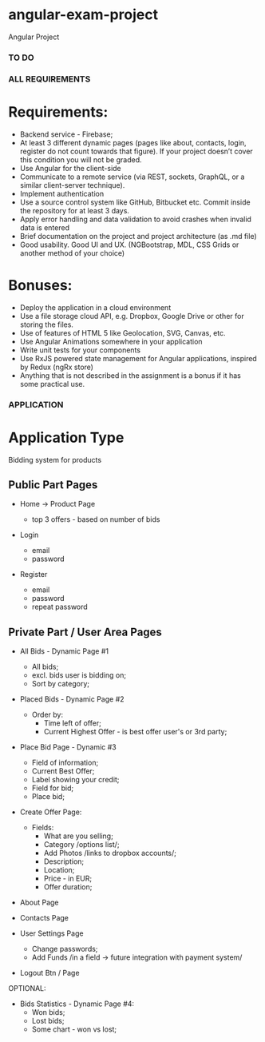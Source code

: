 # angular-exam-project
Angular Project

### TO DO ###

### ALL REQUIREMENTS ###

# Requirements:
* Backend service - Firebase;
* At least 3 different dynamic pages (pages like about, contacts, login, register do not count towards that figure). If your project doesn’t cover this condition you will not be graded.
* Use Angular for the client-side
* Communicate to a remote service (via REST, sockets, GraphQL, or a similar client-server technique).
* Implement authentication
* Use a source control system like GitHub, Bitbucket etc. Commit inside the repository for at least 3 days.
* Apply error handling and data validation to avoid crashes when invalid data is entered
* Brief documentation on the project and project architecture (as .md file)
* Good usability. Good UI and UX. (NGBootstrap, MDL, CSS Grids or another method of your choice)

# Bonuses:
* Deploy the application in a cloud environment
* Use a file storage cloud API, e.g. Dropbox, Google Drive or other for storing the files.
* Use of features of HTML 5 like Geolocation, SVG, Canvas, etc.
* Use Angular Animations somewhere in your application
* Write unit tests for your components
* Use RxJS powered state management for Angular applications, inspired by Redux (ngRx store)
* Anything that is not described in the assignment is a bonus if it has some practical use.

### APPLICATION ###

# Application Type
Bidding system for products

## Public Part Pages
* Home -> Product Page
    - top 3 offers - based on number of bids

* Login 
    - email
    - password
    
* Register
    - email
    - password
    - repeat password

## Private Part / User Area Pages

* All Bids - Dynamic Page #1 
    - All bids;
    - excl. bids user is bidding on;
    - Sort by category;

* Placed Bids - Dynamic Page #2
    - Order by:
        - Time left of offer;
        - Current Highest Offer - is best offer user's or 3rd party;

* Place Bid Page - Dynamic #3
    - Field of information;
    - Current Best Offer;
    - Label showing your credit;
    - Field for bid;
    - Place bid;

* Create Offer Page:
    - Fields:
        - What are you selling;
        - Category /options list/;
        - Add Photos /links to dropbox accounts/;
        - Description;
        - Location;
        - Price - in EUR;
        - Offer duration;

* About Page

* Contacts Page

* User Settings Page
    - Change passwords;
    - Add Funds /in a field -> future integration with payment system/ 

* Logout Btn / Page

OPTIONAL:
* Bids Statistics - Dynamic Page #4:
    - Won bids;
    - Lost bids;
    - Some chart - won vs lost;